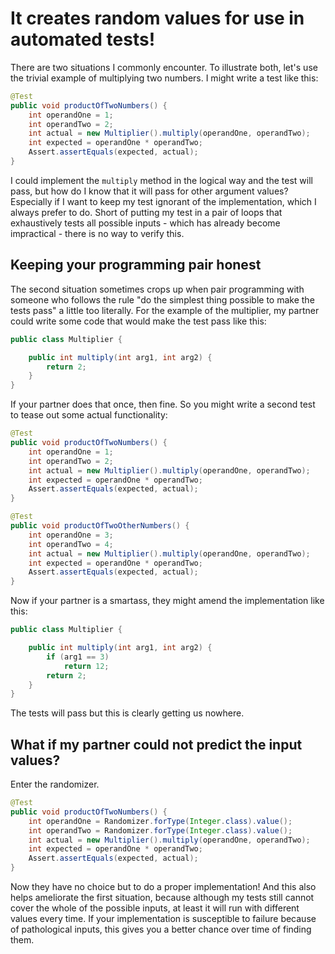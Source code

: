 # It creates random values for use in automated tests!

There are two situations I commonly encounter. To illustrate both, let's use the trivial example of multiplying two
numbers. I might write a test like this:

```java
@Test
public void productOfTwoNumbers() {
    int operandOne = 1;
    int operandTwo = 2;
    int actual = new Multiplier().multiply(operandOne, operandTwo);
    int expected = operandOne * operandTwo;
    Assert.assertEquals(expected, actual);
}
```

I could implement the `multiply` method in the logical way and the test will pass, but how do I know that it will pass
for other argument values? Especially if I want to keep my test ignorant of the implementation, which I always prefer to
do. Short of putting my test in a pair of loops that exhaustively tests all possible inputs - which has already become
impractical - there is no way to verify this.

## Keeping your programming pair honest

The second situation sometimes crops up when pair programming with someone who follows the rule "do the simplest thing
possible to make the tests pass" a little too literally. For the example of the multiplier, my partner could write some
code that would make the test pass like this:

```java
public class Multiplier {

    public int multiply(int arg1, int arg2) {
        return 2;
    }
}
```

If your partner does that once, then fine. So you might write a second test to tease out some actual functionality:

```java
@Test
public void productOfTwoNumbers() {
    int operandOne = 1;
    int operandTwo = 2;
    int actual = new Multiplier().multiply(operandOne, operandTwo);
    int expected = operandOne * operandTwo;
    Assert.assertEquals(expected, actual);
}

@Test
public void productOfTwoOtherNumbers() {
    int operandOne = 3;
    int operandTwo = 4;
    int actual = new Multiplier().multiply(operandOne, operandTwo);
    int expected = operandOne * operandTwo;
    Assert.assertEquals(expected, actual);
}
```

Now if your partner is a smartass, they might amend the implementation like this:

```java
public class Multiplier {

    public int multiply(int arg1, int arg2) {
        if (arg1 == 3)
            return 12;
        return 2;
    }
}
```

The tests will pass but this is clearly getting us nowhere.

## What if my partner could not predict the input values?

Enter the randomizer.

```java
@Test
public void productOfTwoNumbers() {
    int operandOne = Randomizer.forType(Integer.class).value();
    int operandTwo = Randomizer.forType(Integer.class).value();
    int actual = new Multiplier().multiply(operandOne, operandTwo);
    int expected = operandOne * operandTwo;
    Assert.assertEquals(expected, actual);
}
```

Now they have no choice but to do a proper implementation! And this also helps ameliorate the first situation, because
although my tests still cannot cover the whole of the possible inputs, at least it will run with different values every
time. If your implementation is susceptible to failure because of pathological inputs, this gives you a better chance
over time of finding them.